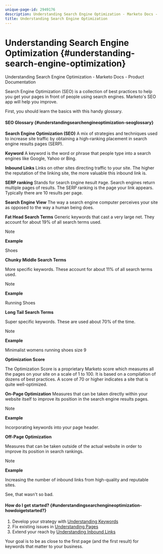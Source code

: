 ```yaml
---
unique-page-id: 2949176
description: Understanding Search Engine Optimization - Marketo Docs - Product Documentation
title: Understanding Search Engine Optimization
---
```


# Understanding Search Engine Optimization {#understanding-search-engine-optimization}

Understanding Search Engine Optimization - Marketo Docs - Product Documentation

Search Engine Optimization (SEO) is a collection of best practices to help you get your pages in front of people using search engines.&nbsp;Marketo's SEO app will help you improve.

First, you should learn the basics with this handy glossary.

#### SEO Glossary {#understandingsearchengineoptimization-seoglossary}

**Search Engine Optimization (SEO)** 
A mix of strategies and techniques used to increase site traffic by obtaining a high-ranking placement in search engine results pages (SERP).

**Keyword** 
A keyword is the word or phrase that people type into a search engines like Google, Yahoo or Bing.

**Inbound Links** 
Links on other sites directing traffic to your site. The higher the reputation of the linking site, the more valuable this inbound link is.

**SERP ranking** 
Stands for `S`earch `E`ngine `R`esult `P`age. Search engines return multiple pages of results. The SERP ranking is the page your link appears. Typically there are 10 results per page.

**Search Engine View** 
The way a search engine computer perceives your site as opposed to the way a human being does.

**Fat Head Search Terms** 
Generic keywords that cast a very large net. They account for about 19% of all search terms used.

>[!NOTE]
>
>**Example**
>
>Shoes

**Chunky Middle Search Terms**

More specific keywords. These account for about 11% of all search terms used.

>[!NOTE]
>
>**Example**
>
>Running Shoes

**Long Tail Search Terms**

Super specific keywords. These are used about 70% of the time.

>[!NOTE]
>
>**Example**
>
>Minimalist womens running shoes size 9

**Optimization Score**

The Optimization Score is a proprietary Marketo score which measures all the pages on your site on a scale of 1 to 100. It is based on a compilation of dozens of best practices. A score of 70 or higher indicates a site that is quite well-optimized.

**On-Page Optimization** 
Measures that can be taken directly within your website itself to improve its position in the search engine results pages.

>[!NOTE]
>
>**Example**
>
>Incorporating keywords into your page header.

**Off-Page Optimization**

Measures that can be taken outside of the actual website in order to improve its position in search rankings.

>[!NOTE]
>
>**Example**
>
>Increasing the number of inbound links from high-quality and reputable sites.

See, that wasn't so bad.  

#### How do I get started? {#understandingsearchengineoptimization-howdoigetstarted?}

1. Develop your strategy with [Understanding Keywords](../../../../../welcome-to-marketo-docs/product-docs/additional-apps/seo/keywords/seo-understanding-keywords.md)
1. Fix existing issues in [Understanding Pages](../../../../../welcome-to-marketo-docs/product-docs/additional-apps/seo/pages/seo-understanding-pages.md)
1. Extend your reach by [Understanding Inbound Links](../../../../../welcome-to-marketo-docs/product-docs/additional-apps/seo/inbound-links/seo-understanding-inbound-links.md)

Your goal is to be as close to the first page (and the first result) for keywords that matter to your business.
